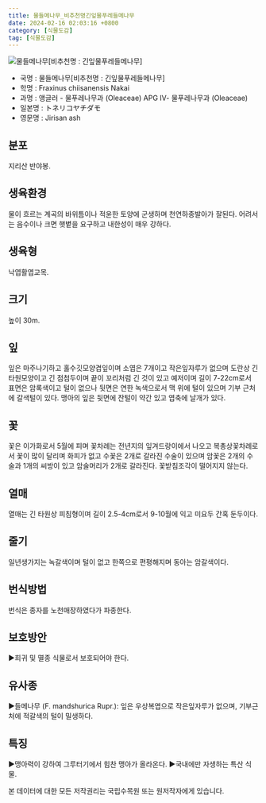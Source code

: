 ```yaml
---
title: 물들메나무_비추천명긴잎물푸레들메나무
date: 2024-02-16 02:03:16 +0800
category: [식물도감]
tag: [식물도감]
---
```




![물들메나무[비추천명 : 긴잎물푸레들메나무]](/fileUpload/plants/basic/Oleaceae/Fraxinus/11023/11023_1_th2.jpg)
- 국명 : 물들메나무[비추천명 : 긴잎물푸레들메나무]
- 학명 : Fraxinus chiisanensis Nakai
- 과명 : 앵글러 - 물푸레나무과 (Oleaceae) APG Ⅳ- 물푸레나무과 (Oleaceae)
- 일본명 : トネリコヤチダモ
- 영문명 : Jirisan ash


## 분포
지리산 반야봉.
## 생육환경
물이 흐르는 계곡의 바위틈이나 적윤한 토양에 군생하며 천연하종발아가 잘된다. 어려서는 음수이나 크면 햇볕을 요구하고 내한성이 매우 강하다.
## 생육형
낙엽활엽교목.
## 크기
높이 30m.
## 잎
잎은 마주나기하고 홀수깃모양겹잎이며 소엽은 7개이고 작은잎자루가 없으며 도란상 긴타원모양이고 긴 점첨두이며 끝이 꼬리처럼 긴 것이 있고 예저이며 길이 7-22cm로서 표면은 암록색이고 털이 없으나 뒷면은 연한 녹색으로서 맥 위에 털이 있으며 기부 근처에 갈색털이 있다. 맹아의 잎은 뒷면에 잔털이 약간 있고 엽축에 날개가 있다.
## 꽃
꽃은 이가화로서 5월에 피며 꽃차례는 전년지의 잎겨드랑이에서 나오고 복총상꽃차례로서 꽃이 많이 달리며 화피가 없고 수꽃은 2개로 갈라진 수술이 있으며 암꽃은 2개의 수술과 1개의 씨방이 있고 암술머리가 2개로 갈라진다. 꽃받침조각이 떨어지지 않는다.
## 열매
열매는 긴 타원상 피침형이며 길이 2.5-4cm로서 9-10월에 익고 미요두 간혹 둔두이다.
## 줄기
일년생가지는 녹갈색이며 털이 없고 한쪽으로 편평해지며 동아는 암갈색이다.
## 번식방법
번식은 종자를 노천매장하였다가 파종한다.
## 보호방안
▶희귀 및 멸종 식물로서 보호되어야 한다.
## 유사종
▶들메나무 (F. mandshurica Rupr.): 잎은 우상복엽으로 작은잎자루가 없으며, 기부근처에 적갈색의 털이 밀생하다.
## 특징
▶맹아력이 강하여 그루터기에서 힘찬 맹아가 올라온다.▶국내에만 자생하는 특산 식물.






본 데이터에 대한 모든 저작권리는 국립수목원 또는 원저작자에게 있습니다.
